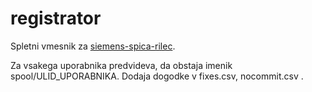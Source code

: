 # registrator

Spletni vmesnik za [siemens-spica-rilec](https://github.com/polz113/siemens-spica-rilec).

Za vsakega uporabnika predvideva, da obstaja imenik spool/ULID\_UPORABNIKA.
Dodaja dogodke v fixes.csv, nocommit.csv .

